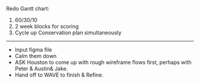 
Redo Gantt chart:
 1.   60/30/10
 2. 2 week blocks for scoring
 3. Cycle up Conservation plan simultaneously 

----




- Input figma file
- Calm them down
- ASK Houston to come up with rough wireframe flows first, perhaps with Peter & Austin& Jake.
- Hand off to WAVE to finish & Refine.
